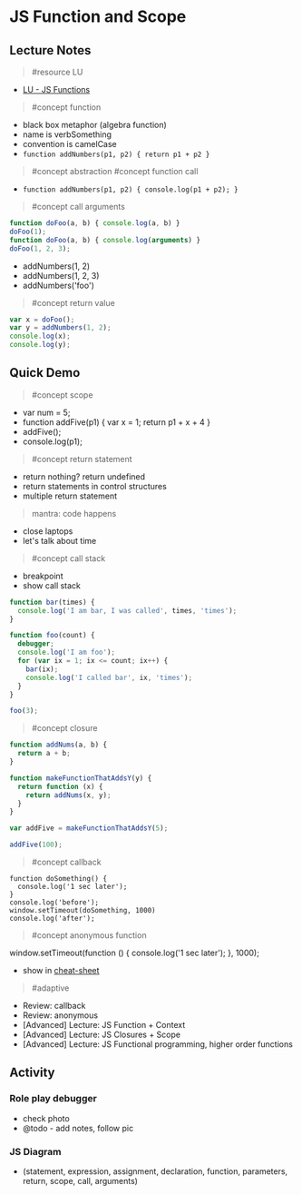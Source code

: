 # JS Function and Scope

## Lecture Notes

> #resource LU
- [LU - JS Functions](http://learn.ironhack.com/#/learning_unit/3020)

> #concept function

- black box metaphor (algebra function)
- name is verbSomething
- convention is camelCase
- `function addNumbers(p1, p2) { return p1 + p2 }`

> #concept abstraction
> #concept function call

- `function addNumbers(p1, p2) { console.log(p1 + p2); }`

> #concept call arguments

```js
function doFoo(a, b) { console.log(a, b) }
doFoo(1);
function doFoo(a, b) { console.log(arguments) }
doFoo(1, 2, 3);
```
- addNumbers(1, 2)
- addNumbers(1, 2, 3)
- addNumbers('foo')

> #concept return value

```js
var x = doFoo();
var y = addNumbers(1, 2);
console.log(x);
console.log(y);
```

## Quick Demo

> #concept scope

- var num = 5;
- function addFive(p1) { var x = 1; return p1 + x + 4 }
- addFive();
- console.log(p1);

> #concept return statement

- return nothing? return undefined
- return statements in control structures
- multiple return statement

> mantra: code happens

- close laptops
- let's talk about time

> #concept call stack

- breakpoint
- show call stack


```js
function bar(times) {
  console.log('I am bar, I was called', times, 'times');
}

function foo(count) {
  debugger;
  console.log('I am foo');
  for (var ix = 1; ix <= count; ix++) {
    bar(ix);
    console.log('I called bar', ix, 'times');
  }
}

foo(3);
```

> #concept closure

```js
function addNums(a, b) {
  return a + b;
}

function makeFunctionThatAddsY(y) {
  return function (x) {
    return addNums(x, y);
  }
}

var addFive = makeFunctionThatAddsY(5);

addFive(100);
```

> #concept callback

```
function doSomething() {
  console.log('1 sec later');
}
console.log('before');
window.setTimeout(doSomething, 1000)
console.log('after');
```

> #concept anonymous function

window.setTimeout(function () {
  console.log('1 sec later');
}, 1000);

- show in [cheat-sheet](https://github.com/ironhack/bcn-webdev-cheatsheet/tree/master/m1#js-concepts)

> #adaptive
- Review: callback
- Review: anonymous
- [Advanced] Lecture: JS Function + Context
- [Advanced] Lecture: JS Closures + Scope
- [Advanced] Lecture: JS Functional programming, higher order functions

## Activity 

### Role play debugger

- check photo
- @todo - add notes, follow pic

### JS Diagram

- (statement, expression, assignment, declaration, function, parameters, return, scope, call, arguments)